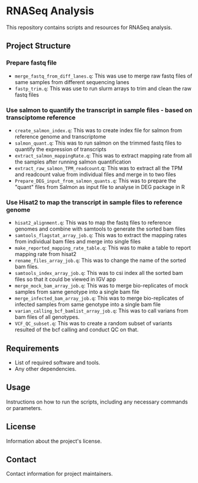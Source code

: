 # RNASeq Analysis

This repository contains scripts and resources for RNASeq analysis.

## Project Structure
### Prepare fastq file

- `merge_fastq_from_diff_lanes.q`: This was use to merge raw fastq files of same samples from different sequencing lanes
- `fastp_trim.q`: This was use to run slurm arrays to trim and clean the raw fastq files

### Use salmon to quantify the transcript in sample files - based on transciptome reference

- `create_salmon_index.q`: This was to create index file for salmon from reference genome and transcriptome
- `salmon_quant.q`: This was to run salmon on the trimmed fastq files to quantify the expression of transcripts
- `extract_salmon_mappingRate.q`: This was to extract mapping rate from all the samples after running salmon quantification
- `extract_raw_salmon_TPM_readcount`.q: This was to extract all the TPM and readcount value from individual files and merge in to two files
- `Prepare_DEG_input_from_salmon_quants.q`: This was to prepare the "quant" files from Salmon as input file to analyse in DEG package in R

### Use Hisat2 to map the transcript in sample files to reference genome

- `hisat2_alignment.q`: This was to map the fastq files to reference genomes and combine with samtools to generate the sorted bam files
- `samtools_flagstat_array_job.q`: This was to extract the mapping rates from individual bam files and merge into single files
- `make_reported_mapping_rate_table.q`: This was to make a table to report mapping rate from hisat2
- `rename_files_array_job.q`: This was to change the name of the sorted bam files. 
- `samtools_index_array_job.q`: This was to csi index all the sorted bam files so that it could be viewed in IGV app
- `merge_mock_bam_array_job.q`: This was to merge bio-replicates of mock samples from same genotype into a single bam file
- `merge_infected_bam_array_job.q`: This was to merge bio-replicates of infected samples from same genotype into a single bam file
- `varian_calling_bcf_bamlist_array_job.q`: This was to call varians from bam files of all genotypes.
- `VCF_QC_subset.q`: This was to create a random subset of variants resulted of the bcf calling and conduct QC on that.


## Requirements

- List of required software and tools.
- Any other dependencies.

## Usage

Instructions on how to run the scripts, including any necessary commands or parameters.

## License

Information about the project's license.

## Contact

Contact information for project maintainers.
